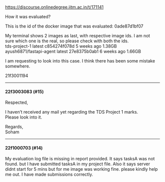 https://discourse.onlinedegree.iitm.ac.in/t/171141

How it was evaluated?</p>
<p>This is the id of the docker image that was evaluated: 0ade87d1bf07</p>
<p>My terminal shows 2 images as last, with respective image ids. I am not sure which one is the real, so please check with both the ids.<br/>
tds-project-1              latest    c854274f078d   5 weeks ago    1.38GB<br/>
ayush6871/fastapi-agent    latest    27e8375b0ab1   6 weeks ago    1.66GB</p>
<p>I am requesting to look into this case. I think there has been some mistake somewhere.</p>
<p>21f3001194</p><hr>

<h4>22f3003083 (#15)</h4>
<p>Respected,</p>
<p>I haven’t received any mail yet regarding the TDS Project 1 marks.<br/>
Please look into it.</p>
<p>Regards,<br/>
Soham</p><hr>

<h4>22f1000703 (#14)</h4>
<p>My evaluation log file is missing in report provided. It says tasksA was not found. but I have submitted tasksA in my project file. Also it says server didnt start for 5 mins but for me image was working fine. please kindly help me out. I have made submissions correctly.
